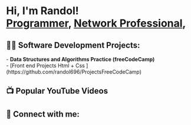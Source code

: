 <h1>Hi, I'm Randol! <br/><a href="https://github.com/randol696">Programmer</a>, <a href="https://www.linkedin.com/in/randol-gonzalez/">Network Professional</a>, </h1>

<h2>👨‍💻 Software Development Projects:</h2>
- <b>Data Structures and Algorithms Practice (freeCodeCamp)</b><br>
- [Front end Projects Html + Css ](https://github.com/randol696/ProjectsFreeCodeCamp)
<h2>📺 Popular YouTube Videos</h2>


<h2> 🤳 Connect with me:</h2>




<!--
**randol696/randol696** is a ✨ _special_ ✨ repository because its `README.md` (this file) appears on your GitHub profile.

Here are some ideas to get you started:

- 🔭 I’m currently working on ...
- 🌱 I’m currently learning ...
- 👯 I’m looking to collaborate on ...
- 🤔 I’m looking for help with ...
- 💬 Ask me about ...
- 📫 How to reach me: ...
- 😄 Pronouns: ...
- ⚡ Fun fact: ...
-->
